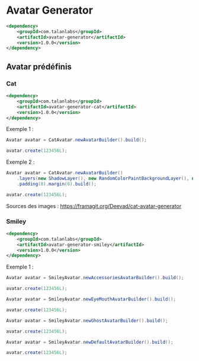 # Avatar Generator

```xml
<dependency>
    <groupId>com.talanlabs</groupId>
    <artifactId>avatar-generator</artifactId>
    <version>1.0.0</version>
</dependency>
```

## Avatar prédéfinis

### Cat

```xml
<dependency>
    <groupId>com.talanlabs</groupId>
    <artifactId>avatar-generator-cat</artifactId>
    <version>1.0.0</version>
</dependency>
```

Exemple 1 :

```java
Avatar avatar = CatAvatar.newAvatarBuilder().build();

avatar.create(123456L);
```

Exemple 2 :

```java
Avatar avatar = CatAvatar.newAvatarBuilder()
    .layers(new ShadowLayer(), new RandomColorPaintBackgroundLayer(), new RoundRectMaskLayer())
    .padding(8).margin(8).build();

avatar.create(123456L);
```

Sources des images : https://framagit.org/Deevad/cat-avatar-generator

### Smiley

```xml
<dependency>
    <groupId>com.talanlabs</groupId>
    <artifactId>avatar-generator-smiley</artifactId>
    <version>1.0.0</version>
</dependency>
```

Exemple 1 :

```java
Avatar avatar = SmileyAvatar.newAccessoriesAvatarBuilder().build();

avatar.create(123456L);
```

```java
Avatar avatar = SmileyAvatar.newEyeMouthAvatarBuilder().build();

avatar.create(123456L);
```

```java
Avatar avatar = SmileyAvatar.newGhostAvatarBuilder().build();

avatar.create(123456L);
```

```java
Avatar avatar = SmileyAvatar.newDefaultAvatarBuilder().build();

avatar.create(123456L);
```